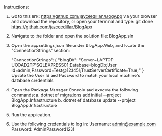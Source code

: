 Instructions:

1. Go to this link: https://github.com/jayceedillan/BlogApp via your browser and download the repository,
  or open your terminal and type:
  git clone https://github.com/jayceedillan/BlogApp

2. Navigate to the folder and open the solution file: BlogApp.sln

3. Open the appsettings.json file under BlogApp.Web, and locate the "ConnectionStrings" section:

	"ConnectionStrings": {
		"blogDb": "Server=LAPTOP-UOOAD2TP\\SQLEXPRESS01;Database=blogDb;User Id=admin;Password=Test@12345!;TrustServerCertificate=True;"
	}
	Update the User Id and Password to match your local machine's database credentials.

4. Open the Package Manager Console and execute the following commands:
	a. dotnet ef migrations add initial --project BlogApp.Infrastructure
	b. dotnet ef database update --project BlogApp.Infrastructure

5. Run the application.

6. Use the following credentials to log in:
	Username: admin@example.com
	Password: AdminPassword123!
